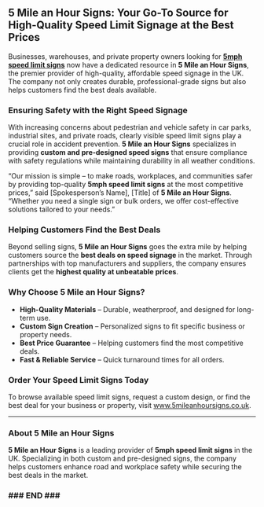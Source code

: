 <h2>5 Mile an Hour Signs: Your Go-To Source for High-Quality Speed Limit Signage at the Best Prices</h2>

Businesses, warehouses, and private property owners looking for <a href="https://5mileanhoursigns.co.uk/"><strong>5mph speed limit signs</strong></a> now have a dedicated resource in <strong>5 Mile an Hour Signs</strong>, the premier provider of high-quality, affordable speed signage in the UK. The company not only creates durable, professional-grade signs but also helps customers find the best deals available.</p>

<h3>Ensuring Safety with the Right Speed Signage</h3>

<p>With increasing concerns about pedestrian and vehicle safety in car parks, industrial sites, and private roads, clearly visible speed limit signs play a crucial role in accident prevention. <strong>5 Mile an Hour Signs</strong> specializes in providing <strong>custom and pre-designed speed signs</strong> that ensure compliance with safety regulations while maintaining durability in all weather conditions.</p>

<p>“Our mission is simple – to make roads, workplaces, and communities safer by providing top-quality <strong>5mph speed limit signs</strong> at the most competitive prices,” said [Spokesperson’s Name], [Title] of <strong>5 Mile an Hour Signs</strong>. “Whether you need a single sign or bulk orders, we offer cost-effective solutions tailored to your needs.”</p>

<h3>Helping Customers Find the Best Deals</h3>

<p>Beyond selling signs, <strong>5 Mile an Hour Signs</strong> goes the extra mile by helping customers source the <strong>best deals on speed signage</strong> in the market. Through partnerships with top manufacturers and suppliers, the company ensures clients get the <strong>highest quality at unbeatable prices</strong>.</p>

<h3>Why Choose 5 Mile an Hour Signs?</h3>
<ul>
    <li><strong>High-Quality Materials</strong> – Durable, weatherproof, and designed for long-term use.</li>
    <li><strong>Custom Sign Creation</strong> – Personalized signs to fit specific business or property needs.</li>
    <li><strong>Best Price Guarantee</strong> – Helping customers find the most competitive deals.</li>
    <li><strong>Fast & Reliable Service</strong> – Quick turnaround times for all orders.</li>
</ul>

<h3>Order Your Speed Limit Signs Today</h3>

<p>To browse available speed limit signs, request a custom design, or find the best deal for your business or property, visit <a href="http://www.5mileanhoursigns.co.uk">www.5mileanhoursigns.co.uk</a>.</p>

<hr>

<h3>About 5 Mile an Hour Signs</h3>

<p><strong>5 Mile an Hour Signs</strong> is a leading provider of <strong>5mph speed limit signs</strong> in the UK. Specializing in both custom and pre-designed signs, the company helps customers enhance road and workplace safety while securing the best deals in the market.</p>

<h3>### END ###</h3>
